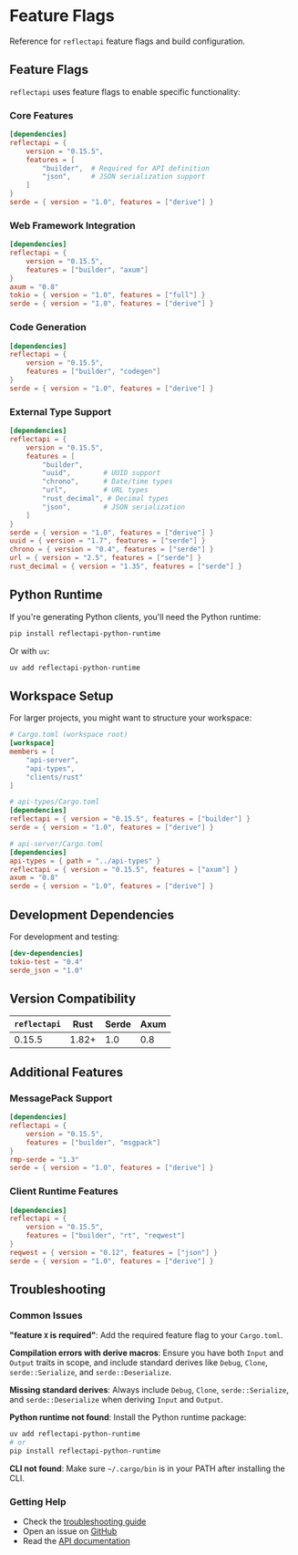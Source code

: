 # Feature Flags

Reference for `reflectapi` feature flags and build configuration.

## Feature Flags

`reflectapi` uses feature flags to enable specific functionality:

### Core Features

```toml
[dependencies]
reflectapi = { 
    version = "0.15.5", 
    features = [
        "builder",  # Required for API definition
        "json",     # JSON serialization support
    ] 
}
serde = { version = "1.0", features = ["derive"] }
```

### Web Framework Integration

```toml
[dependencies]
reflectapi = { 
    version = "0.15.5", 
    features = ["builder", "axum"] 
}
axum = "0.8"
tokio = { version = "1.0", features = ["full"] }
serde = { version = "1.0", features = ["derive"] }
```

### Code Generation

```toml
[dependencies]
reflectapi = { 
    version = "0.15.5", 
    features = ["builder", "codegen"] 
}
serde = { version = "1.0", features = ["derive"] }
```

### External Type Support

```toml
[dependencies]
reflectapi = { 
    version = "0.15.5", 
    features = [
        "builder",
        "uuid",        # UUID support
        "chrono",      # Date/time types
        "url",         # URL types
        "rust_decimal", # Decimal types
        "json",        # JSON serialization
    ] 
}
serde = { version = "1.0", features = ["derive"] }
uuid = { version = "1.7", features = ["serde"] }
chrono = { version = "0.4", features = ["serde"] }
url = { version = "2.5", features = ["serde"] }
rust_decimal = { version = "1.35", features = ["serde"] }
```

## Python Runtime

If you're generating Python clients, you'll need the Python runtime:

```bash
pip install reflectapi-python-runtime
```

Or with `uv`:

```bash
uv add reflectapi-python-runtime
```

## Workspace Setup

For larger projects, you might want to structure your workspace:

```toml
# Cargo.toml (workspace root)
[workspace]
members = [
    "api-server",
    "api-types", 
    "clients/rust"
]

# api-types/Cargo.toml
[dependencies]
reflectapi = { version = "0.15.5", features = ["builder"] }
serde = { version = "1.0", features = ["derive"] }

# api-server/Cargo.toml  
[dependencies]
api-types = { path = "../api-types" }
reflectapi = { version = "0.15.5", features = ["axum"] }
axum = "0.8"
serde = { version = "1.0", features = ["derive"] }
```

## Development Dependencies

For development and testing:

```toml
[dev-dependencies]
tokio-test = "0.4"
serde_json = "1.0"
```

## Version Compatibility

| `reflectapi` | Rust | Serde | Axum |
|--------------|------|-------|---------| 
| 0.15.5       | 1.82+ | 1.0   | 0.8  |

## Additional Features

### MessagePack Support

```toml
[dependencies]
reflectapi = { 
    version = "0.15.5", 
    features = ["builder", "msgpack"] 
}
rmp-serde = "1.3"
serde = { version = "1.0", features = ["derive"] }
```

### Client Runtime Features

```toml
[dependencies]
reflectapi = { 
    version = "0.15.5", 
    features = ["builder", "rt", "reqwest"] 
}
reqwest = { version = "0.12", features = ["json"] }
serde = { version = "1.0", features = ["derive"] }
```

## Troubleshooting

### Common Issues

**"feature `X` is required"**: Add the required feature flag to your `Cargo.toml`.

**Compilation errors with derive macros**: Ensure you have both `Input` and `Output` traits in scope, and include standard derives like `Debug`, `Clone`, `serde::Serialize`, and `serde::Deserialize`.

**Missing standard derives**: Always include `Debug`, `Clone`, `serde::Serialize`, and `serde::Deserialize` when deriving `Input` and `Output`.

**Python runtime not found**: Install the Python runtime package:
```bash
uv add reflectapi-python-runtime
# or
pip install reflectapi-python-runtime
```

**CLI not found**: Make sure `~/.cargo/bin` is in your PATH after installing the CLI.

### Getting Help

- Check the [troubleshooting guide](./troubleshooting.md)
- Open an issue on [GitHub](https://github.com/thepartly/reflectapi)
- Read the [API documentation](https://docs.rs/reflectapi)